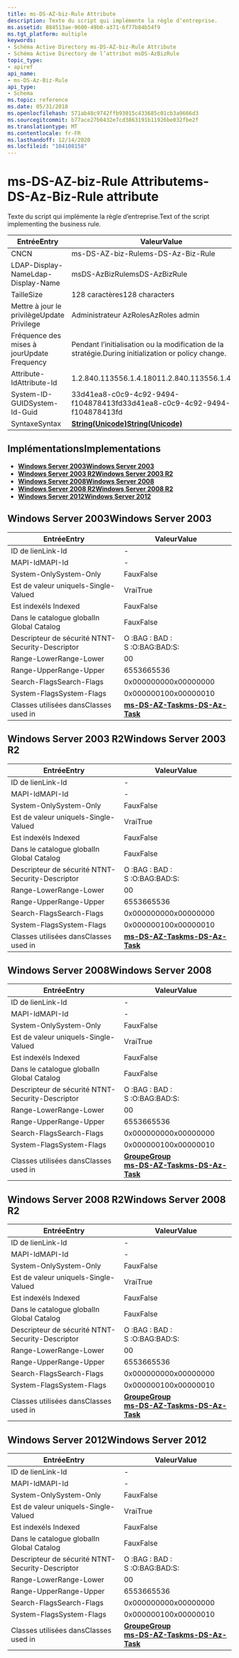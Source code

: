 ```yaml
---
title: ms-DS-AZ-biz-Rule Attribute
description: Texte du script qui implémente la règle d’entreprise.
ms.assetid: 884513ae-9600-49b0-a371-6f77b84b54f9
ms.tgt_platform: multiple
keywords:
- Schéma Active Directory ms-DS-AZ-biz-Rule Attribute
- Schéma Active Directory de l’attribut msDS-AzBizRule
topic_type:
- apiref
api_name:
- ms-DS-Az-Biz-Rule
api_type:
- Schema
ms.topic: reference
ms.date: 05/31/2018
ms.openlocfilehash: 571ab48c9742ffb93015c433685c01cb3a9666d3
ms.sourcegitcommit: b77ace27b0432e7cd3863191b11926be032fbe2f
ms.translationtype: MT
ms.contentlocale: fr-FR
ms.lasthandoff: 12/14/2020
ms.locfileid: "104108158"
---
```

# <a name="ms-ds-az-biz-rule-attribute"></a><span data-ttu-id="85a0a-105">ms-DS-AZ-biz-Rule Attribute</span><span class="sxs-lookup"><span data-stu-id="85a0a-105">ms-DS-Az-Biz-Rule attribute</span></span>

<span data-ttu-id="85a0a-106">Texte du script qui implémente la règle d’entreprise.</span><span class="sxs-lookup"><span data-stu-id="85a0a-106">Text of the script implementing the business rule.</span></span>



| <span data-ttu-id="85a0a-107">Entrée</span><span class="sxs-lookup"><span data-stu-id="85a0a-107">Entry</span></span> | <span data-ttu-id="85a0a-108">Valeur</span><span class="sxs-lookup"><span data-stu-id="85a0a-108">Value</span></span> |
|-------------------|---------------------------------------------|
| <span data-ttu-id="85a0a-109">CN</span><span class="sxs-lookup"><span data-stu-id="85a0a-109">CN</span></span>                | <span data-ttu-id="85a0a-110">ms-DS-AZ-biz-Rule</span><span class="sxs-lookup"><span data-stu-id="85a0a-110">ms-DS-Az-Biz-Rule</span></span>                           |
| <span data-ttu-id="85a0a-111">LDAP-Display-Name</span><span class="sxs-lookup"><span data-stu-id="85a0a-111">Ldap-Display-Name</span></span> | <span data-ttu-id="85a0a-112">msDS-AzBizRule</span><span class="sxs-lookup"><span data-stu-id="85a0a-112">msDS-AzBizRule</span></span>                              |
| <span data-ttu-id="85a0a-113">Taille</span><span class="sxs-lookup"><span data-stu-id="85a0a-113">Size</span></span>              | <span data-ttu-id="85a0a-114">128 caractères</span><span class="sxs-lookup"><span data-stu-id="85a0a-114">128 characters</span></span>                              |
| <span data-ttu-id="85a0a-115">Mettre à jour le privilège</span><span class="sxs-lookup"><span data-stu-id="85a0a-115">Update Privilege</span></span>  | <span data-ttu-id="85a0a-116">Administrateur AzRoles</span><span class="sxs-lookup"><span data-stu-id="85a0a-116">AzRoles admin</span></span>                               |
| <span data-ttu-id="85a0a-117">Fréquence des mises à jour</span><span class="sxs-lookup"><span data-stu-id="85a0a-117">Update Frequency</span></span>  | <span data-ttu-id="85a0a-118">Pendant l’initialisation ou la modification de la stratégie.</span><span class="sxs-lookup"><span data-stu-id="85a0a-118">During initialization or policy change.</span></span>     |
| <span data-ttu-id="85a0a-119">Attribute-Id</span><span class="sxs-lookup"><span data-stu-id="85a0a-119">Attribute-Id</span></span>      | <span data-ttu-id="85a0a-120">1.2.840.113556.1.4.1801</span><span class="sxs-lookup"><span data-stu-id="85a0a-120">1.2.840.113556.1.4.1801</span></span>                     |
| <span data-ttu-id="85a0a-121">System-ID-GUID</span><span class="sxs-lookup"><span data-stu-id="85a0a-121">System-Id-Guid</span></span>    | <span data-ttu-id="85a0a-122">33d41ea8-c0c9-4c92-9494-f104878413fd</span><span class="sxs-lookup"><span data-stu-id="85a0a-122">33d41ea8-c0c9-4c92-9494-f104878413fd</span></span>        |
| <span data-ttu-id="85a0a-123">Syntaxe</span><span class="sxs-lookup"><span data-stu-id="85a0a-123">Syntax</span></span>            | [<span data-ttu-id="85a0a-124">**String(Unicode)**</span><span class="sxs-lookup"><span data-stu-id="85a0a-124">**String(Unicode)**</span></span>](s-string-unicode.md) |



## <a name="implementations"></a><span data-ttu-id="85a0a-125">Implémentations</span><span class="sxs-lookup"><span data-stu-id="85a0a-125">Implementations</span></span>

-   [<span data-ttu-id="85a0a-126">**Windows Server 2003**</span><span class="sxs-lookup"><span data-stu-id="85a0a-126">**Windows Server 2003**</span></span>](#windows-server-2003)
-   [<span data-ttu-id="85a0a-127">**Windows Server 2003 R2**</span><span class="sxs-lookup"><span data-stu-id="85a0a-127">**Windows Server 2003 R2**</span></span>](#windows-server-2003-r2)
-   [<span data-ttu-id="85a0a-128">**Windows Server 2008**</span><span class="sxs-lookup"><span data-stu-id="85a0a-128">**Windows Server 2008**</span></span>](#windows-server-2008)
-   [<span data-ttu-id="85a0a-129">**Windows Server 2008 R2**</span><span class="sxs-lookup"><span data-stu-id="85a0a-129">**Windows Server 2008 R2**</span></span>](#windows-server-2008-r2)
-   [<span data-ttu-id="85a0a-130">**Windows Server 2012**</span><span class="sxs-lookup"><span data-stu-id="85a0a-130">**Windows Server 2012**</span></span>](#windows-server-2012)

## <a name="windows-server-2003"></a><span data-ttu-id="85a0a-131">Windows Server 2003</span><span class="sxs-lookup"><span data-stu-id="85a0a-131">Windows Server 2003</span></span>



| <span data-ttu-id="85a0a-132">Entrée</span><span class="sxs-lookup"><span data-stu-id="85a0a-132">Entry</span></span> | <span data-ttu-id="85a0a-133">Valeur</span><span class="sxs-lookup"><span data-stu-id="85a0a-133">Value</span></span> |
|------------------------|---------------------------------------------------|
| <span data-ttu-id="85a0a-134">ID de lien</span><span class="sxs-lookup"><span data-stu-id="85a0a-134">Link-Id</span></span>                | \-                                                |
| <span data-ttu-id="85a0a-135">MAPI-Id</span><span class="sxs-lookup"><span data-stu-id="85a0a-135">MAPI-Id</span></span>                | \-                                                |
| <span data-ttu-id="85a0a-136">System-Only</span><span class="sxs-lookup"><span data-stu-id="85a0a-136">System-Only</span></span>            | <span data-ttu-id="85a0a-137">Faux</span><span class="sxs-lookup"><span data-stu-id="85a0a-137">False</span></span>                                             |
| <span data-ttu-id="85a0a-138">Est de valeur unique</span><span class="sxs-lookup"><span data-stu-id="85a0a-138">Is-Single-Valued</span></span>       | <span data-ttu-id="85a0a-139">Vrai</span><span class="sxs-lookup"><span data-stu-id="85a0a-139">True</span></span>                                              |
| <span data-ttu-id="85a0a-140">Est indexé</span><span class="sxs-lookup"><span data-stu-id="85a0a-140">Is Indexed</span></span>             | <span data-ttu-id="85a0a-141">Faux</span><span class="sxs-lookup"><span data-stu-id="85a0a-141">False</span></span>                                             |
| <span data-ttu-id="85a0a-142">Dans le catalogue global</span><span class="sxs-lookup"><span data-stu-id="85a0a-142">In Global Catalog</span></span>      | <span data-ttu-id="85a0a-143">Faux</span><span class="sxs-lookup"><span data-stu-id="85a0a-143">False</span></span>                                             |
| <span data-ttu-id="85a0a-144">Descripteur de sécurité NT</span><span class="sxs-lookup"><span data-stu-id="85a0a-144">NT-Security-Descriptor</span></span> | <span data-ttu-id="85a0a-145">O :BAG : BAD : S :</span><span class="sxs-lookup"><span data-stu-id="85a0a-145">O:BAG:BAD:S:</span></span>                                      |
| <span data-ttu-id="85a0a-146">Range-Lower</span><span class="sxs-lookup"><span data-stu-id="85a0a-146">Range-Lower</span></span>            | <span data-ttu-id="85a0a-147">0</span><span class="sxs-lookup"><span data-stu-id="85a0a-147">0</span></span>                                                 |
| <span data-ttu-id="85a0a-148">Range-Upper</span><span class="sxs-lookup"><span data-stu-id="85a0a-148">Range-Upper</span></span>            | <span data-ttu-id="85a0a-149">65536</span><span class="sxs-lookup"><span data-stu-id="85a0a-149">65536</span></span>                                             |
| <span data-ttu-id="85a0a-150">Search-Flags</span><span class="sxs-lookup"><span data-stu-id="85a0a-150">Search-Flags</span></span>           | <span data-ttu-id="85a0a-151">0x00000000</span><span class="sxs-lookup"><span data-stu-id="85a0a-151">0x00000000</span></span>                                        |
| <span data-ttu-id="85a0a-152">System-Flags</span><span class="sxs-lookup"><span data-stu-id="85a0a-152">System-Flags</span></span>           | <span data-ttu-id="85a0a-153">0x00000010</span><span class="sxs-lookup"><span data-stu-id="85a0a-153">0x00000010</span></span>                                        |
| <span data-ttu-id="85a0a-154">Classes utilisées dans</span><span class="sxs-lookup"><span data-stu-id="85a0a-154">Classes used in</span></span>        | [<span data-ttu-id="85a0a-155">**ms-DS-AZ-Task**</span><span class="sxs-lookup"><span data-stu-id="85a0a-155">**ms-DS-Az-Task**</span></span>](c-msds-aztask.md)<br/> |



## <a name="windows-server-2003-r2"></a><span data-ttu-id="85a0a-156">Windows Server 2003 R2</span><span class="sxs-lookup"><span data-stu-id="85a0a-156">Windows Server 2003 R2</span></span>



| <span data-ttu-id="85a0a-157">Entrée</span><span class="sxs-lookup"><span data-stu-id="85a0a-157">Entry</span></span> | <span data-ttu-id="85a0a-158">Valeur</span><span class="sxs-lookup"><span data-stu-id="85a0a-158">Value</span></span> |
|------------------------|---------------------------------------------------|
| <span data-ttu-id="85a0a-159">ID de lien</span><span class="sxs-lookup"><span data-stu-id="85a0a-159">Link-Id</span></span>                | \-                                                |
| <span data-ttu-id="85a0a-160">MAPI-Id</span><span class="sxs-lookup"><span data-stu-id="85a0a-160">MAPI-Id</span></span>                | \-                                                |
| <span data-ttu-id="85a0a-161">System-Only</span><span class="sxs-lookup"><span data-stu-id="85a0a-161">System-Only</span></span>            | <span data-ttu-id="85a0a-162">Faux</span><span class="sxs-lookup"><span data-stu-id="85a0a-162">False</span></span>                                             |
| <span data-ttu-id="85a0a-163">Est de valeur unique</span><span class="sxs-lookup"><span data-stu-id="85a0a-163">Is-Single-Valued</span></span>       | <span data-ttu-id="85a0a-164">Vrai</span><span class="sxs-lookup"><span data-stu-id="85a0a-164">True</span></span>                                              |
| <span data-ttu-id="85a0a-165">Est indexé</span><span class="sxs-lookup"><span data-stu-id="85a0a-165">Is Indexed</span></span>             | <span data-ttu-id="85a0a-166">Faux</span><span class="sxs-lookup"><span data-stu-id="85a0a-166">False</span></span>                                             |
| <span data-ttu-id="85a0a-167">Dans le catalogue global</span><span class="sxs-lookup"><span data-stu-id="85a0a-167">In Global Catalog</span></span>      | <span data-ttu-id="85a0a-168">Faux</span><span class="sxs-lookup"><span data-stu-id="85a0a-168">False</span></span>                                             |
| <span data-ttu-id="85a0a-169">Descripteur de sécurité NT</span><span class="sxs-lookup"><span data-stu-id="85a0a-169">NT-Security-Descriptor</span></span> | <span data-ttu-id="85a0a-170">O :BAG : BAD : S :</span><span class="sxs-lookup"><span data-stu-id="85a0a-170">O:BAG:BAD:S:</span></span>                                      |
| <span data-ttu-id="85a0a-171">Range-Lower</span><span class="sxs-lookup"><span data-stu-id="85a0a-171">Range-Lower</span></span>            | <span data-ttu-id="85a0a-172">0</span><span class="sxs-lookup"><span data-stu-id="85a0a-172">0</span></span>                                                 |
| <span data-ttu-id="85a0a-173">Range-Upper</span><span class="sxs-lookup"><span data-stu-id="85a0a-173">Range-Upper</span></span>            | <span data-ttu-id="85a0a-174">65536</span><span class="sxs-lookup"><span data-stu-id="85a0a-174">65536</span></span>                                             |
| <span data-ttu-id="85a0a-175">Search-Flags</span><span class="sxs-lookup"><span data-stu-id="85a0a-175">Search-Flags</span></span>           | <span data-ttu-id="85a0a-176">0x00000000</span><span class="sxs-lookup"><span data-stu-id="85a0a-176">0x00000000</span></span>                                        |
| <span data-ttu-id="85a0a-177">System-Flags</span><span class="sxs-lookup"><span data-stu-id="85a0a-177">System-Flags</span></span>           | <span data-ttu-id="85a0a-178">0x00000010</span><span class="sxs-lookup"><span data-stu-id="85a0a-178">0x00000010</span></span>                                        |
| <span data-ttu-id="85a0a-179">Classes utilisées dans</span><span class="sxs-lookup"><span data-stu-id="85a0a-179">Classes used in</span></span>        | [<span data-ttu-id="85a0a-180">**ms-DS-AZ-Task**</span><span class="sxs-lookup"><span data-stu-id="85a0a-180">**ms-DS-Az-Task**</span></span>](c-msds-aztask.md)<br/> |



## <a name="windows-server-2008"></a><span data-ttu-id="85a0a-181">Windows Server 2008</span><span class="sxs-lookup"><span data-stu-id="85a0a-181">Windows Server 2008</span></span>



| <span data-ttu-id="85a0a-182">Entrée</span><span class="sxs-lookup"><span data-stu-id="85a0a-182">Entry</span></span> | <span data-ttu-id="85a0a-183">Valeur</span><span class="sxs-lookup"><span data-stu-id="85a0a-183">Value</span></span> |
|------------------------|---------------------------------------------------------------------------------------|
| <span data-ttu-id="85a0a-184">ID de lien</span><span class="sxs-lookup"><span data-stu-id="85a0a-184">Link-Id</span></span>                | \-                                                                                    |
| <span data-ttu-id="85a0a-185">MAPI-Id</span><span class="sxs-lookup"><span data-stu-id="85a0a-185">MAPI-Id</span></span>                | \-                                                                                    |
| <span data-ttu-id="85a0a-186">System-Only</span><span class="sxs-lookup"><span data-stu-id="85a0a-186">System-Only</span></span>            | <span data-ttu-id="85a0a-187">Faux</span><span class="sxs-lookup"><span data-stu-id="85a0a-187">False</span></span>                                                                                 |
| <span data-ttu-id="85a0a-188">Est de valeur unique</span><span class="sxs-lookup"><span data-stu-id="85a0a-188">Is-Single-Valued</span></span>       | <span data-ttu-id="85a0a-189">Vrai</span><span class="sxs-lookup"><span data-stu-id="85a0a-189">True</span></span>                                                                                  |
| <span data-ttu-id="85a0a-190">Est indexé</span><span class="sxs-lookup"><span data-stu-id="85a0a-190">Is Indexed</span></span>             | <span data-ttu-id="85a0a-191">Faux</span><span class="sxs-lookup"><span data-stu-id="85a0a-191">False</span></span>                                                                                 |
| <span data-ttu-id="85a0a-192">Dans le catalogue global</span><span class="sxs-lookup"><span data-stu-id="85a0a-192">In Global Catalog</span></span>      | <span data-ttu-id="85a0a-193">Faux</span><span class="sxs-lookup"><span data-stu-id="85a0a-193">False</span></span>                                                                                 |
| <span data-ttu-id="85a0a-194">Descripteur de sécurité NT</span><span class="sxs-lookup"><span data-stu-id="85a0a-194">NT-Security-Descriptor</span></span> | <span data-ttu-id="85a0a-195">O :BAG : BAD : S :</span><span class="sxs-lookup"><span data-stu-id="85a0a-195">O:BAG:BAD:S:</span></span>                                                                          |
| <span data-ttu-id="85a0a-196">Range-Lower</span><span class="sxs-lookup"><span data-stu-id="85a0a-196">Range-Lower</span></span>            | <span data-ttu-id="85a0a-197">0</span><span class="sxs-lookup"><span data-stu-id="85a0a-197">0</span></span>                                                                                     |
| <span data-ttu-id="85a0a-198">Range-Upper</span><span class="sxs-lookup"><span data-stu-id="85a0a-198">Range-Upper</span></span>            | <span data-ttu-id="85a0a-199">65536</span><span class="sxs-lookup"><span data-stu-id="85a0a-199">65536</span></span>                                                                                 |
| <span data-ttu-id="85a0a-200">Search-Flags</span><span class="sxs-lookup"><span data-stu-id="85a0a-200">Search-Flags</span></span>           | <span data-ttu-id="85a0a-201">0x00000000</span><span class="sxs-lookup"><span data-stu-id="85a0a-201">0x00000000</span></span>                                                                            |
| <span data-ttu-id="85a0a-202">System-Flags</span><span class="sxs-lookup"><span data-stu-id="85a0a-202">System-Flags</span></span>           | <span data-ttu-id="85a0a-203">0x00000010</span><span class="sxs-lookup"><span data-stu-id="85a0a-203">0x00000010</span></span>                                                                            |
| <span data-ttu-id="85a0a-204">Classes utilisées dans</span><span class="sxs-lookup"><span data-stu-id="85a0a-204">Classes used in</span></span>        | [<span data-ttu-id="85a0a-205">**Groupe**</span><span class="sxs-lookup"><span data-stu-id="85a0a-205">**Group**</span></span>](c-group.md)<br/> [<span data-ttu-id="85a0a-206">**ms-DS-AZ-Task**</span><span class="sxs-lookup"><span data-stu-id="85a0a-206">**ms-DS-Az-Task**</span></span>](c-msds-aztask.md)<br/> |



## <a name="windows-server-2008-r2"></a><span data-ttu-id="85a0a-207">Windows Server 2008 R2</span><span class="sxs-lookup"><span data-stu-id="85a0a-207">Windows Server 2008 R2</span></span>



| <span data-ttu-id="85a0a-208">Entrée</span><span class="sxs-lookup"><span data-stu-id="85a0a-208">Entry</span></span> | <span data-ttu-id="85a0a-209">Valeur</span><span class="sxs-lookup"><span data-stu-id="85a0a-209">Value</span></span> |
|------------------------|---------------------------------------------------------------------------------------|
| <span data-ttu-id="85a0a-210">ID de lien</span><span class="sxs-lookup"><span data-stu-id="85a0a-210">Link-Id</span></span>                | \-                                                                                    |
| <span data-ttu-id="85a0a-211">MAPI-Id</span><span class="sxs-lookup"><span data-stu-id="85a0a-211">MAPI-Id</span></span>                | \-                                                                                    |
| <span data-ttu-id="85a0a-212">System-Only</span><span class="sxs-lookup"><span data-stu-id="85a0a-212">System-Only</span></span>            | <span data-ttu-id="85a0a-213">Faux</span><span class="sxs-lookup"><span data-stu-id="85a0a-213">False</span></span>                                                                                 |
| <span data-ttu-id="85a0a-214">Est de valeur unique</span><span class="sxs-lookup"><span data-stu-id="85a0a-214">Is-Single-Valued</span></span>       | <span data-ttu-id="85a0a-215">Vrai</span><span class="sxs-lookup"><span data-stu-id="85a0a-215">True</span></span>                                                                                  |
| <span data-ttu-id="85a0a-216">Est indexé</span><span class="sxs-lookup"><span data-stu-id="85a0a-216">Is Indexed</span></span>             | <span data-ttu-id="85a0a-217">Faux</span><span class="sxs-lookup"><span data-stu-id="85a0a-217">False</span></span>                                                                                 |
| <span data-ttu-id="85a0a-218">Dans le catalogue global</span><span class="sxs-lookup"><span data-stu-id="85a0a-218">In Global Catalog</span></span>      | <span data-ttu-id="85a0a-219">Faux</span><span class="sxs-lookup"><span data-stu-id="85a0a-219">False</span></span>                                                                                 |
| <span data-ttu-id="85a0a-220">Descripteur de sécurité NT</span><span class="sxs-lookup"><span data-stu-id="85a0a-220">NT-Security-Descriptor</span></span> | <span data-ttu-id="85a0a-221">O :BAG : BAD : S :</span><span class="sxs-lookup"><span data-stu-id="85a0a-221">O:BAG:BAD:S:</span></span>                                                                          |
| <span data-ttu-id="85a0a-222">Range-Lower</span><span class="sxs-lookup"><span data-stu-id="85a0a-222">Range-Lower</span></span>            | <span data-ttu-id="85a0a-223">0</span><span class="sxs-lookup"><span data-stu-id="85a0a-223">0</span></span>                                                                                     |
| <span data-ttu-id="85a0a-224">Range-Upper</span><span class="sxs-lookup"><span data-stu-id="85a0a-224">Range-Upper</span></span>            | <span data-ttu-id="85a0a-225">65536</span><span class="sxs-lookup"><span data-stu-id="85a0a-225">65536</span></span>                                                                                 |
| <span data-ttu-id="85a0a-226">Search-Flags</span><span class="sxs-lookup"><span data-stu-id="85a0a-226">Search-Flags</span></span>           | <span data-ttu-id="85a0a-227">0x00000000</span><span class="sxs-lookup"><span data-stu-id="85a0a-227">0x00000000</span></span>                                                                            |
| <span data-ttu-id="85a0a-228">System-Flags</span><span class="sxs-lookup"><span data-stu-id="85a0a-228">System-Flags</span></span>           | <span data-ttu-id="85a0a-229">0x00000010</span><span class="sxs-lookup"><span data-stu-id="85a0a-229">0x00000010</span></span>                                                                            |
| <span data-ttu-id="85a0a-230">Classes utilisées dans</span><span class="sxs-lookup"><span data-stu-id="85a0a-230">Classes used in</span></span>        | [<span data-ttu-id="85a0a-231">**Groupe**</span><span class="sxs-lookup"><span data-stu-id="85a0a-231">**Group**</span></span>](c-group.md)<br/> [<span data-ttu-id="85a0a-232">**ms-DS-AZ-Task**</span><span class="sxs-lookup"><span data-stu-id="85a0a-232">**ms-DS-Az-Task**</span></span>](c-msds-aztask.md)<br/> |



## <a name="windows-server-2012"></a><span data-ttu-id="85a0a-233">Windows Server 2012</span><span class="sxs-lookup"><span data-stu-id="85a0a-233">Windows Server 2012</span></span>



| <span data-ttu-id="85a0a-234">Entrée</span><span class="sxs-lookup"><span data-stu-id="85a0a-234">Entry</span></span> | <span data-ttu-id="85a0a-235">Valeur</span><span class="sxs-lookup"><span data-stu-id="85a0a-235">Value</span></span> |
|------------------------|---------------------------------------------------------------------------------------|
| <span data-ttu-id="85a0a-236">ID de lien</span><span class="sxs-lookup"><span data-stu-id="85a0a-236">Link-Id</span></span>                | \-                                                                                    |
| <span data-ttu-id="85a0a-237">MAPI-Id</span><span class="sxs-lookup"><span data-stu-id="85a0a-237">MAPI-Id</span></span>                | \-                                                                                    |
| <span data-ttu-id="85a0a-238">System-Only</span><span class="sxs-lookup"><span data-stu-id="85a0a-238">System-Only</span></span>            | <span data-ttu-id="85a0a-239">Faux</span><span class="sxs-lookup"><span data-stu-id="85a0a-239">False</span></span>                                                                                 |
| <span data-ttu-id="85a0a-240">Est de valeur unique</span><span class="sxs-lookup"><span data-stu-id="85a0a-240">Is-Single-Valued</span></span>       | <span data-ttu-id="85a0a-241">Vrai</span><span class="sxs-lookup"><span data-stu-id="85a0a-241">True</span></span>                                                                                  |
| <span data-ttu-id="85a0a-242">Est indexé</span><span class="sxs-lookup"><span data-stu-id="85a0a-242">Is Indexed</span></span>             | <span data-ttu-id="85a0a-243">Faux</span><span class="sxs-lookup"><span data-stu-id="85a0a-243">False</span></span>                                                                                 |
| <span data-ttu-id="85a0a-244">Dans le catalogue global</span><span class="sxs-lookup"><span data-stu-id="85a0a-244">In Global Catalog</span></span>      | <span data-ttu-id="85a0a-245">Faux</span><span class="sxs-lookup"><span data-stu-id="85a0a-245">False</span></span>                                                                                 |
| <span data-ttu-id="85a0a-246">Descripteur de sécurité NT</span><span class="sxs-lookup"><span data-stu-id="85a0a-246">NT-Security-Descriptor</span></span> | <span data-ttu-id="85a0a-247">O :BAG : BAD : S :</span><span class="sxs-lookup"><span data-stu-id="85a0a-247">O:BAG:BAD:S:</span></span>                                                                          |
| <span data-ttu-id="85a0a-248">Range-Lower</span><span class="sxs-lookup"><span data-stu-id="85a0a-248">Range-Lower</span></span>            | <span data-ttu-id="85a0a-249">0</span><span class="sxs-lookup"><span data-stu-id="85a0a-249">0</span></span>                                                                                     |
| <span data-ttu-id="85a0a-250">Range-Upper</span><span class="sxs-lookup"><span data-stu-id="85a0a-250">Range-Upper</span></span>            | <span data-ttu-id="85a0a-251">65536</span><span class="sxs-lookup"><span data-stu-id="85a0a-251">65536</span></span>                                                                                 |
| <span data-ttu-id="85a0a-252">Search-Flags</span><span class="sxs-lookup"><span data-stu-id="85a0a-252">Search-Flags</span></span>           | <span data-ttu-id="85a0a-253">0x00000000</span><span class="sxs-lookup"><span data-stu-id="85a0a-253">0x00000000</span></span>                                                                            |
| <span data-ttu-id="85a0a-254">System-Flags</span><span class="sxs-lookup"><span data-stu-id="85a0a-254">System-Flags</span></span>           | <span data-ttu-id="85a0a-255">0x00000010</span><span class="sxs-lookup"><span data-stu-id="85a0a-255">0x00000010</span></span>                                                                            |
| <span data-ttu-id="85a0a-256">Classes utilisées dans</span><span class="sxs-lookup"><span data-stu-id="85a0a-256">Classes used in</span></span>        | [<span data-ttu-id="85a0a-257">**Groupe**</span><span class="sxs-lookup"><span data-stu-id="85a0a-257">**Group**</span></span>](c-group.md)<br/> [<span data-ttu-id="85a0a-258">**ms-DS-AZ-Task**</span><span class="sxs-lookup"><span data-stu-id="85a0a-258">**ms-DS-Az-Task**</span></span>](c-msds-aztask.md)<br/> |



 

 





